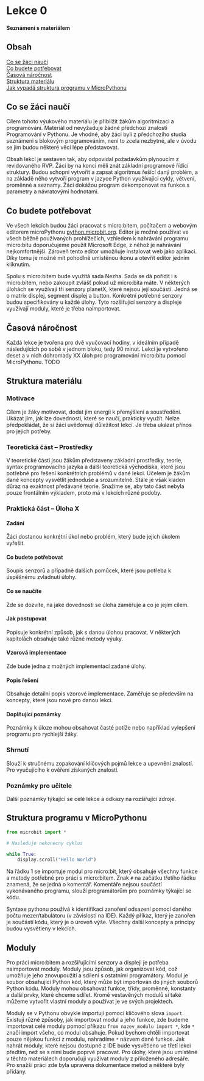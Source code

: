# Lekce 0
#### Seznámení s materiálem

## Obsah
[Co se žáci naučí](#napln)  
[Co budete potřebovat](#potreby)  
[Časová náročnost](#cas)  
[Struktura materiálu](#struktura)  
[Jak vypadá struktura programu v MicroPythonu](#program)
<a name="napln"/>
## Co se žáci naučí
Cílem tohoto výukového materiálu je přiblížit žákům algoritmizaci a programování. Materiál od nevyžaduje žádné předchozí znalosti Programování v Pythonu. Je vhodné, aby žáci byli z předchozího studia seznámeni s blokovým programováním, není to zcela nezbytné, ale v úvodu se jim budou některé věci lépe představovat. 

Obsah lekcí je sestaven tak, aby odpovídal požadavkům plynoucím z revidovaného RVP. Žáci by na konci měli znát základní programové řídící struktury. Budou schopni vytvořit a zapsat algoritmus řešící daný problém, a na základě něho vytvoří program v jazyce Python využívající cykly, větvení, proměnné a seznamy. Žáci dokážou program dekomponovat na funkce s parametry a návratovými hodnotami.<a name="potreby"/>
## Co budete potřebovat
Ve všech lekcích budou žáci pracovat s micro:bitem, počítačem a webovým editorem microPythonu [python.microbit.org](python.microbit.org). Editor je možné používat ve všech běžně používaných prohlížečích, vzhledem k nahrávání programu micro:bitu doporučujeme použít Microsoft Edge, z něhož je nahrávání nejkomfortnější. Zároveň tento editor umožňuje instalovat web jako aplikaci. Díky tomu je možné mít pohodlně umístěnou ikonu a otevřít editor jedním kliknutím. 

Spolu s micro:bitem bude využitá sada Nezha. Sada se dá pořídit i s micro:bitem, nebo zakoupit zvlášť pokud už micro:bita máte. V některých úlohách se využívají tři senzory planetX, které nejsou její součástí. Jedná se o matrix displej, segment displej a button. Konkrétní potřebné senzory budou specifikovány u každé úlohy. Tyto rozšiřující senzory a displeje využívají moduly, které je třeba naimportovat.
<a name="cas"/>
## Časová náročnost
Každá lekce je tvořena pro dvě vyučovací hodiny, v ideálním případě následujících po sobě v jednom bloku, tedy 90 minut. Lekcí je vytvořeno deset a v nich dohromady XX úloh pro programování micro:bitu pomocí MicroPythonu. TODO
<a name="struktura"/>
## Struktura materiálu
### Motivace
Cílem je žáky motivovat, dodat jim energii k přemýšlení a soustředění. Ukázat jim, jak lze dovednosti, které se naučí, prakticky využít. Nelze předpokládat, že si žáci uvědomují důležitost lekcí. Je třeba ukázat přínos pro jejich potřeby.
### Teoretická část – Prostředky
V teoretické části jsou žákům představeny základní prostředky, teorie, syntax programovacího jazyka a další teoretická východiska, které jsou potřebné pro řešení konkrétních problémů v dané lekci. Účelem je žákům dané koncepty vysvětlit jednoduše a srozumitelně. Stále je však kladen důraz na exaktnost předávané teorie. Snažíme se, aby tato část nebyla pouze frontálním výkladem, proto má v lekcích různé podoby.
### Praktická část – Úloha X
#### Zadání
Žáci dostanou konkrétní úkol nebo problém, který bude jejich úkolem vyřešit.
#### Co budete potřebovat
Soupis senzorů a případně dalších pomůcek, které jsou potřeba k úspěšnému zvládnutí úlohy.
#### Co se naučíte
Zde se dozvíte, na jaké dovednosti se úloha zaměřuje a co je jejím cílem.
#### Jak postupovat
Popisuje konkrétní způsob, jak s danou úlohou pracovat. V některých kapitolách obsahuje také různé metody výuky.
#### Vzorová implementace
Zde bude jedna z možných implementací zadané úlohy.
#### Popis řešení
Obsahuje detailní popis vzorové implementace. Zaměřuje se především na koncepty, které jsou nové pro danou lekci.
#### Doplňující poznámky 
Poznámky k úloze mohou obsahovat časté potíže nebo například vylepšení programu pro rychlejší žáky.
### Shrnutí
Slouží k stručnému zopakování klíčových pojmů lekce a upevnění znalostí. Pro vyučujícího k ověření získaných znalostí.
### Poznámky pro učitele
Další poznámky týkající se celé lekce a odkazy na rozšiřující zdroje.
<a name="program"/>
## Struktura programu v MicroPythonu
```python
from microbit import *

# Nasleduje nekonecny cyklus

while True:
    display.scroll("Hello World")
```

Na řádku 1 se importuje modul pro micro:bit, který obsahuje všechny funkce a metody potřebné pro práci s micro:bitem. Znak `#` na začátku třetího řádku znamená, že se jedná o komentář. Komentáře nejsou součástí vykonávaného programu, slouží programátorům pro poznámky týkající se kódu.

Syntaxe pythonu používá k identifikaci zanoření odsazení pomocí daného počtu mezer/tabulátoru (v závislosti na IDE). Každý příkaz, který je zanořen je součástí kódu, který je o úroveň výše. Všechny další koncepty a principy budou vysvětleny v lekcích.
<a name="moduly"/>
## Moduly
Pro práci micro:bitem a rozšiřujícími senzory a displeji je potřeba naimportovat moduly. Moduly jsou způsob, jak organizovat kód, což umožňuje jeho znovupoužití a sdílení s ostatními programátory. Modul je soubor obsahující Python kód, který může být importován do jiných souborů Python kódu. Moduly mohou obsahovat funkce, třídy, proměnné, konstanty a další prvky, které chceme sdílet. Kromě vestavěných modulů si také můžeme vytvořit vlastní moduly a používat je ve svých projektech.

Moduly se v Pythonu obvykle importují pomocí klíčového slova `import`. Existují různé způsoby, jak importovat modul a jeho funkce, zde budeme importovat celé moduly pomocí příkazu `from nazev_modulu import *`, kde `*` značí import všeho, co modul obsahuje. Pokud bychom chtěli importovat pouze nějakou funkci z modulu, nahradíme `*` názvem dané funkce. Jak nahrát moduly, které nejsou dostupné z IDE bude vysvětleno ve třetí lekci předtím, než se s nimi bude poprvé pracovat. Pro úlohy, které jsou umístěné v těchto materiálech doporučuji využívat moduly z přiloženého adresáře. Pro snažší práci zde byla upravena dokumentace metod a některé byly přidány.


